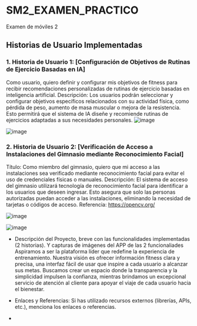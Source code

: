 # SM2_EXAMEN_PRACTICO
Examen de móviles 2

## Historias de Usuario Implementadas

### 1. Historia de Usuario 1: [Configuración de Objetivos de Rutinas de Ejercicio Basadas en IA]

Como usuario, quiero definir y configurar mis objetivos de fitness para recibir recomendaciones personalizadas de rutinas de ejercicio basadas en inteligencia artificial.
Descripción:
Los usuarios podrán seleccionar y configurar objetivos específicos relacionados con su actividad física, como pérdida de peso, aumento de masa muscular o mejora de la resistencia. Esto permitirá que el sistema de IA diseñe y recomiende rutinas de ejercicios adaptadas a sus necesidades personales.
![image](https://github.com/user-attachments/assets/6a97f7e7-bcdf-4950-a4a3-feebb8f5cc51)

![image](https://github.com/user-attachments/assets/ffa5570e-f137-4a7c-bae1-66151d85431d)




### 2. Historia de Usuario 2: [Verificación de Acceso a Instalaciones del Gimnasio mediante Reconocimiento Facial]

Título:
Como miembro del gimnasio, quiero que mi acceso a las instalaciones sea verificado mediante reconocimiento facial para evitar el uso de credenciales físicas o manuales.
Descripción:
El sistema de acceso del gimnasio utilizará tecnología de reconocimiento facial para identificar a los usuarios que deseen ingresar. Esto asegura que solo las personas autorizadas puedan acceder a las instalaciones, eliminando la necesidad de tarjetas o códigos de acceso.
Referencia: https://opencv.org/

![image](https://github.com/user-attachments/assets/6467ef81-2c22-4dd5-b458-20d675833a09)


![image](https://github.com/user-attachments/assets/aa9bfa11-7551-4010-b0d3-0c84e9764d10)

- Descripción del Proyecto, breve con las funcionalidades implementadas (2 historias). Y capturas de imágenes del APP de las 2 funcionaliades
    Aspiramos a ser la plataforma líder que redefine la experiencia de entrenamiento. Nuestra visión es ofrecer información fitness clara y precisa, una interfaz fácil de usar que inspire a cada usuario a alcanzar sus metas. Buscamos crear un espacio donde la     transparencia y la simplicidad impulsen la confianza, mientras brindamos un excepcional servicio de atención al cliente para apoyar el viaje de cada usuario hacia el bienestar.

  
- Enlaces y Referencias: Si has utilizado recursos externos (librerías, APIs, etc.), menciona los enlaces o referencias.
- 
